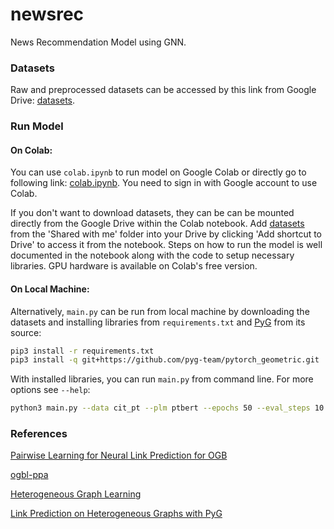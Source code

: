 # newsrec
News Recommendation Model using GNN.

### Datasets
Raw and preprocessed datasets can be accessed by this link from Google Drive: [datasets](https://drive.google.com/drive/folders/19_hl4deYR4hsySeCoti3a45AS7-GTiV9?usp=sharing).

### Run Model

#### On Colab:
You can use `colab.ipynb` to run model on Google Colab or directly go to following link: [colab.ipynb](https://drive.google.com/file/d/1ExS8Zohr1-SI-yT4nHiFslZ0Gaw21H6S/view?usp=sharing).
You need to sign in with Google account to use Colab.

If you don't want to download datasets, they can be can be mounted directly from the Google Drive within the Colab notebook. Add [datasets](https://drive.google.com/drive/folders/19_hl4deYR4hsySeCoti3a45AS7-GTiV9?usp=sharing) from the 'Shared with me' folder into your Drive by clicking 'Add shortcut to Drive' to access it from the notebook.
Steps on how to run the model is well documented in the notebook along with the code to setup necessary libraries. GPU hardware is available on Colab's free version.

#### On Local Machine:
Alternatively, `main.py` can be run from local machine by downloading the datasets and installing libraries from `requirements.txt` and [PyG](https://github.com/pyg-team/pytorch_geometric) from its source:
```sh
pip3 install -r requirements.txt
pip3 install -q git+https://github.com/pyg-team/pytorch_geometric.git
```

With installed libraries, you can run `main.py` from command line. For more options see `--help`:
```sh
python3 main.py --data cit_pt --plm ptbert --epochs 50 --eval_steps 10 | tee logs_cit_pt_ptbert.txt
```

### References
[Pairwise Learning for Neural Link Prediction for OGB](https://github.com/zhitao-wang/PLNLP)

[ogbl-ppa](https://github.com/snap-stanford/ogb/tree/bd1cfa20f909f3e0cccf807eb8605961cf3ce49b/examples/linkproppred/ppa)

[Heterogeneous Graph Learning](https://pytorch-geometric.readthedocs.io/en/latest/notes/heterogeneous.html)

[Link Prediction on Heterogeneous Graphs with PyG](https://medium.com/@pytorch_geometric/link-prediction-on-heterogeneous-graphs-with-pyg-6d5c29677c70)
